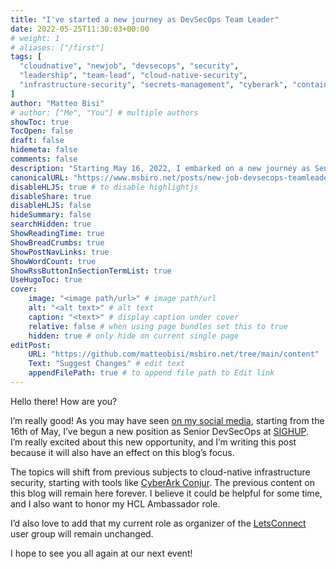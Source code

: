 ```yaml
---
title: "I've started a new journey as DevSecOps Team Leader"
date: 2022-05-25T11:30:03+00:00
# weight: 1
# aliases: ["/first"]
tags: [
  "cloudnative", "newjob", "devsecops", "security",
  "leadership", "team-lead", "cloud-native-security",
  "infrastructure-security", "secrets-management", "cyberark", "container-security"
]
author: "Matteo Bisi"
# author: ["Me", "You"] # multiple authors
showToc: true
TocOpen: false
draft: false
hidemeta: false
comments: false
description: "Starting May 16, 2022, I embarked on a new journey as Senior DevSecOps Engineer at SIGHUP. This post marks the beginning of a shift towards cloud-native infrastructure security topics, including tools like CyberArk Conjur. While previous content remains available, expect fresh insights into securing modern cloud environments. My role as organizer of the LetsConnect user group continues, and I look forward to connecting at upcoming events."
canonicalURL: "https://www.msbiro.net/posts/new-job-devsecops-teamleader/"
disableHLJS: true # to disable highlightjs
disableShare: true
disableHLJS: false
hideSummary: false
searchHidden: true
ShowReadingTime: true
ShowBreadCrumbs: true
ShowPostNavLinks: true
ShowWordCount: true
ShowRssButtonInSectionTermList: true
UseHugoToc: true
cover:
    image: "<image path/url>" # image path/url
    alt: "<alt text>" # alt text
    caption: "<text>" # display caption under cover
    relative: false # when using page bundles set this to true
    hidden: true # only hide on current single page
editPost:
    URL: "https://github.com/matteobisi/msbiro.net/tree/main/content"
    Text: "Suggest Changes" # edit text
    appendFilePath: true # to append file path to Edit link
---
```

Hello there! How are you?  

I’m really good! As you may have seen [on my social media](https://it.linkedin.com/in/matteobisi/), starting from the 16th of May, I’ve begun a new position as Senior DevSecOps at [SIGHUP](https://sighup.io).  
I’m really excited about this new opportunity, and I’m writing this post because it will also have an effect on this blog’s focus.  

The topics will shift from previous subjects to cloud-native infrastructure security, starting with tools like [CyberArk Conjur](https://www.cyberark.com/products/secrets-manager-enterprise/). 
The previous content on this blog will remain here forever. I believe it could be helpful for some time, and I also want to honor my HCL Ambassador role. 

I’d also love to add that my current role as organizer of the [LetsConnect](https://letsconnect.world/) user group will remain unchanged.  

I hope to see you all again at our next event! 